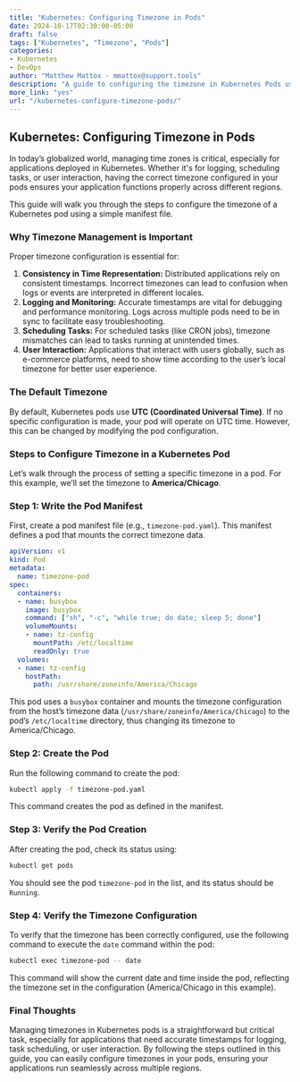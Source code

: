 ```yaml
---
title: "Kubernetes: Configuring Timezone in Pods"
date: 2024-10-17T02:30:00-05:00
draft: false
tags: ["Kubernetes", "Timezone", "Pods"]
categories:
- Kubernetes
- DevOps
author: "Matthew Mattox - mmattox@support.tools"
description: "A guide to configuring the timezone in Kubernetes Pods using a simple pod manifest."
more_link: "yes"
url: "/kubernetes-configure-timezone-pods/"
---
```


## Kubernetes: Configuring Timezone in Pods

In today’s globalized world, managing time zones is critical, especially for applications deployed in Kubernetes. Whether it's for logging, scheduling tasks, or user interaction, having the correct timezone configured in your pods ensures your application functions properly across different regions.

This guide will walk you through the steps to configure the timezone of a Kubernetes pod using a simple manifest file.

<!--more-->

### Why Timezone Management is Important

Proper timezone configuration is essential for:

1. **Consistency in Time Representation:** Distributed applications rely on consistent timestamps. Incorrect timezones can lead to confusion when logs or events are interpreted in different locales.
2. **Logging and Monitoring:** Accurate timestamps are vital for debugging and performance monitoring. Logs across multiple pods need to be in sync to facilitate easy troubleshooting.
3. **Scheduling Tasks:** For scheduled tasks (like CRON jobs), timezone mismatches can lead to tasks running at unintended times.
4. **User Interaction:** Applications that interact with users globally, such as e-commerce platforms, need to show time according to the user’s local timezone for better user experience.

### The Default Timezone

By default, Kubernetes pods use **UTC (Coordinated Universal Time)**. If no specific configuration is made, your pod will operate on UTC time. However, this can be changed by modifying the pod configuration.

### Steps to Configure Timezone in a Kubernetes Pod

Let’s walk through the process of setting a specific timezone in a pod. For this example, we’ll set the timezone to **America/Chicago**.

### Step 1: Write the Pod Manifest

First, create a pod manifest file (e.g., `timezone-pod.yaml`). This manifest defines a pod that mounts the correct timezone data.

```yaml
apiVersion: v1
kind: Pod
metadata:
  name: timezone-pod
spec:
  containers:
  - name: busybox
    image: busybox
    command: ["sh", "-c", "while true; do date; sleep 5; done"]
    volumeMounts:
    - name: tz-config
      mountPath: /etc/localtime
      readOnly: true
  volumes:
  - name: tz-config
    hostPath:
      path: /usr/share/zoneinfo/America/Chicago
```

This pod uses a `busybox` container and mounts the timezone configuration from the host’s timezone data (`/usr/share/zoneinfo/America/Chicago`) to the pod’s `/etc/localtime` directory, thus changing its timezone to America/Chicago.

### Step 2: Create the Pod

Run the following command to create the pod:

```bash
kubectl apply -f timezone-pod.yaml
```

This command creates the pod as defined in the manifest.

### Step 3: Verify the Pod Creation

After creating the pod, check its status using:

```bash
kubectl get pods
```

You should see the pod `timezone-pod` in the list, and its status should be `Running`.

### Step 4: Verify the Timezone Configuration

To verify that the timezone has been correctly configured, use the following command to execute the `date` command within the pod:

```bash
kubectl exec timezone-pod -- date
```

This command will show the current date and time inside the pod, reflecting the timezone set in the configuration (America/Chicago in this example).

### Final Thoughts

Managing timezones in Kubernetes pods is a straightforward but critical task, especially for applications that need accurate timestamps for logging, task scheduling, or user interaction. By following the steps outlined in this guide, you can easily configure timezones in your pods, ensuring your applications run seamlessly across multiple regions.
